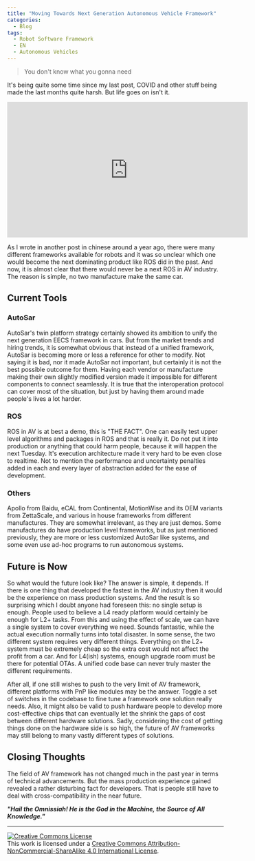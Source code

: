 ```yaml
---
title: "Moving Towards Next Generation Autonomous Vehicle Framework"
categories:
  - Blog
tags:
  - Robot Software Framework
  - EN
  - Autonomous Vehicles
---
```

> You don't know what you gonna need

It's being quite some time since my last post, COVID and other stuff being made the last months quite harsh. But life goes on isn't it. 

<iframe width="560" height="315" src="https://www.youtube-nocookie.com/embed/2tZjT3L1wD4" title="YouTube video player" frameborder="0" allow="accelerometer; autoplay; clipboard-write; encrypted-media; gyroscope; picture-in-picture; web-share" allowfullscreen></iframe>

As I wrote in another post in chinese around a year ago, there were many different frameworks available for robots and it was so unclear which one would become the next dominating product like ROS did in the past. And now, it is almost clear that there would never be a next ROS in AV industry. The reason is simple, no two manufacture make the same car. 

## Current Tools

### AutoSar
AutoSar's twin platform strategy certainly showed its ambition to unify the next generation EECS framework in cars. But from the market trends and hiring trends, it is somewhat obvious that instead of a unified framework, AutoSar is becoming more or less a reference for other to modify. Not saying it is bad, nor it made AutoSar not important, but certainly it is not the best possible outcome for them. Having each vendor or manufacture making their own slightly modified version made it impossible for different components to connect seamlessly. It is true that the interoperation protocol can cover most of the situation, but just by having them around made people's lives a lot harder.

### ROS
ROS in AV is at best a demo, this is "THE FACT". One can easily test upper level algorithms and packages in ROS and that is really it. Do not put it into production or anything that could harm people, because it will happen the next Tuesday. It's execution architecture made it very hard to be even close to realtime. Not to mention the performance and uncertainty penalties added in each and every layer of abstraction added for the ease of development.

### Others 
Apollo from Baidu, eCAL from Continental, MotionWise and its OEM variants from ZettaScale, and various in house frameworks from different manufactures. They are somewhat irrelevant, as they are just demos. Some manufactures do have production level frameworks, but as just mentioned previously, they are more or less customized AutoSar like systems, and some even use ad-hoc programs to run autonomous systems.

## Future is Now
So what would the future look like? The answer is simple, it depends. If there is one thing that developed the fastest in the AV industry then it would be the experience on mass production systems. And the result is so surprising which I doubt anyone had foreseen this: no single setup is enough. People used to believe a L4 ready platform would certainly be enough for L2+ tasks. From this and using the effect of scale, we can have a single system to cover everything we need. Sounds fantastic, while the actual execution normally turns into total disaster. In some sense, the two different system requires very different things. Everything on the L2+ system must be extremely cheap so the extra cost would not affect the profit from a car. And for L4(ish) systems, enough upgrade room must be there for potential OTAs. A unified code base can never truly master the different requirements. 

After all, if one still wishes to push to the very limit of AV framework, different platforms with PnP like modules may be the answer. Toggle a set of switches in the codebase to fine tune a framework one solution really needs. Also, it might also be valid to push hardware people to develop more cost-effective chips that can eventually let the shrink the gaps of cost between different hardware solutions. Sadly, considering the cost of getting things done on the hardware side is so high, the future of AV frameworks may still belong to many vastly different types of solutions.

## Closing Thoughts
The field of AV framework has not changed much in the past year in terms of technical advancements. But the mass production experience gained revealed a rather disturbing fact for developers. That is people still have to deal with cross-compatibility in the near future.  


***"Hail the Omnissiah! He is the God in the Machine, the Source of All Knowledge."***

---

<a rel="license" href="http://creativecommons.org/licenses/by-nc-sa/4.0/"><img alt="Creative Commons License" style="border-width:0" src="https://i.creativecommons.org/l/by-nc-sa/4.0/88x31.png" /></a><br />This work is licensed under a <a rel="license" href="http://creativecommons.org/licenses/by-nc-sa/4.0/">Creative Commons Attribution-NonCommercial-ShareAlike 4.0 International License</a>.